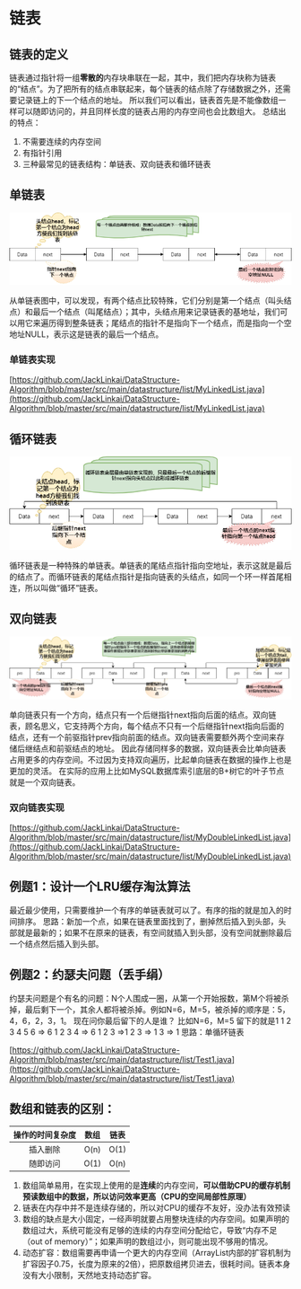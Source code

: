 # 链表
## 链表的定义
链表通过指针将一组**零散的**内存块串联在一起，其中，我们把内存块称为链表的“结点”。为了把所有的结点串联起来，每个链表的结点除了存储数据之外，还需要记录链上的下一个结点的地址。
所以我们可以看出，链表首先是不能像数组一样可以随即访问的，并且同样长度的链表占用的内存空间也会比数组大。
总结出的特点：
1. 不需要连续的内存空间
2. 有指针引用
3. 三种最常见的链表结构：单链表、双向链表和循环链表
## 单链表
<img src="单链表.png" alt="单链表" style="zoom:200%;" />

从单链表图中，可以发现，有两个结点比较特殊，它们分别是第一个结点（叫头结点）和最后一个结点（叫尾结点）；其中，头结点用来记录链表的基地址，我们可以用它来遍历得到整条链表；尾结点的指针不是指向下一个结点，而是指向一个空地址NULL，表示这是链表的最后一个结点。

### 单链表实现

[https://github.com/JackLinkai/DataStructure-Algorithm/blob/master/src/main/datastructure/list/MyLinkedList.java](https://github.com/JackLinkai/DataStructure-Algorithm/blob/master/src/main/datastructure/list/MyLinkedList.java)

## 循环链表
![循环链表](循环链表.png)

循环链表是一种特殊的单链表。单链表的尾结点指针指向空地址，表示这就是最后的结点了。而循环链表的尾结点指针是指向链表的头结点，如同一个环一样首尾相连，所以叫做“循环”链表。

## 双向链表
![双链表](双链表.png)

单向链表只有一个方向，结点只有一个后继指针next指向后面的结点。双向链表，顾名思义，它支持两个方向，每个结点不只有一个后继指针next指向后面的结点，还有一个前驱指针prev指向前面的结点。双向链表需要额外两个空间来存储后继结点和前驱结点的地址。
因此存储同样多的数据，双向链表会比单向链表占用更多的内存空间。不过因为支持双向遍历，比起单向链表在数据的操作上也是更加的灵活。
在实际的应用上比如MySQL数据库索引底层的B+树它的叶子节点就是一个双向链表。

### 双向链表实现

[https://github.com/JackLinkai/DataStructure-Algorithm/blob/master/src/main/datastructure/list/MyDoubleLinkedList.java](https://github.com/JackLinkai/DataStructure-Algorithm/blob/master/src/main/datastructure/list/MyDoubleLinkedList.java)


## 例题1：设计一个LRU缓存淘汰算法
最近最少使用，只需要维护一个有序的单链表就可以了。有序的指的就是加入的时间排序。
思路：新加一个点，如果在链表里面找到了，删掉然后插入到头部，头部就是最新的；如果不在原来的链表，有空间就插入到头部，没有空间就删除最后一个结点然后插入到头部。

## 例题2：约瑟夫问题（丢手绢）
约瑟夫问题是个有名的问题：N个人围成一圈，从第一个开始报数，第M个将被杀掉，最后剩下一个，其余人都将被杀掉。例如N=6，M=5，被杀掉的顺序是：5，4，6，2，3，1。
现在问你最后留下的人是谁？
比如N=6，M=5
留下的就是1
1 2 3 4 5 6 => 6 1 2 3 4 => 6 1 2 3 =>1 2 3 => 1 3 => 1
思路：单循环链表

[https://github.com/JackLinkai/DataStructure-Algorithm/blob/master/src/main/datastructure/list/Test1.java](https://github.com/JackLinkai/DataStructure-Algorithm/blob/master/src/main/datastructure/list/Test1.java)


## 数组和链表的区别：
| 操作的时间复杂度 | 数组 | 链表 |
| :--------------: | :--: | :--: |
|     插入删除     | O(n) | O(1) |
|     随即访问     | O(1) | O(n) |
1. 数组简单易用，在实现上使用的是**连续**的内存空间，**可以借助CPU的缓存机制预读数组中的数据，所以访问效率更高（CPU的空间局部性原理）**
2. 链表在内存中并不是连续存储的，所以对CPU的缓存不友好，没办法有效预读
3. 数组的缺点是大小固定，一经声明就要占用整块连续的内存空间。如果声明的数组过大，系统可能没有足够的连续的内存空间分配给它，导致“内存不足（out of memory）”；如果声明的数组过小，则可能出现不够用的情况。
4. 动态扩容：数组需要再申请一个更大的内存空间（ArrayList内部的扩容机制为扩容因子0.75，长度为原来的2倍），把原数组拷贝进去，很耗时间。链表本身没有大小限制，天然地支持动态扩容。
